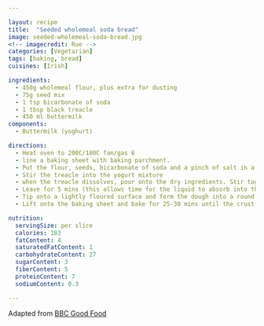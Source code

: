 ```yaml
---

layout: recipe
title:  "Seeded wholemeal soda bread"
image: seeded-wholemeal-soda-bread.jpg
<!-- imagecredit: Rue -->
categories: [Vegetarian]
tags: [baking, bread]
cuisines: [Irish]

ingredients:
  - 450g wholemeal flour, plus extra for dusting
  - 75g seed mix
  - 1 tsp bicarbonate of soda
  - 1 tbsp black treacle
  - 450 ml buttermilk
components:
  - Buttermilk (yoghurt)

directions:
  - Heat oven to 200C/180C fan/gas 6
  - line a baking sheet with baking parchment.
  - Put the flour, seeds, bicarbonate of soda and a pinch of salt in a large bowl and mix to combine.
  - Stir the treacle into the yogurt mixture
  - when the treacle dissolves, pour onto the dry ingredients. Stir together with the blade of a knife until you have a soft, sticky dough.
  - Leave for 5 mins (this allows time for the liquid to absorb into the bran)
  - Tip onto a lightly floured surface and form the dough into a round about 18cm across. It will still be very sticky, so don’t over-handle it – treat it like scone dough rather than bread dough.
  - Lift onto the baking sheet and bake for 25-30 mins until the crust is golden and the loaf sounds hollow when tapped underneath.

nutrition:
  servingSize: per slice
  calories: 183
  fatContent: 4
  saturatedFatContent: 1
  carbohydrateContent: 27
  sugarContent: 3
  fiberContent: 5
  proteinContent: 7
  sodiumContent: 0.3

---
```


Adapted from [BBC Good Food](https://www.bbcgoodfood.com/recipes/seeded-wholemeal-soda-bread)
